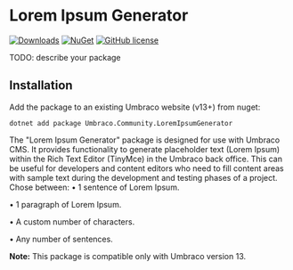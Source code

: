 # Lorem Ipsum Generator 

[![Downloads](https://img.shields.io/nuget/dt/Umbraco.Community.LoremIpsumGenerator?color=cc9900)](https://www.nuget.org/packages/Umbraco.Community.LoremIpsumGenerator/)
[![NuGet](https://img.shields.io/nuget/vpre/Umbraco.Community.LoremIpsumGenerator?color=0273B3)](https://www.nuget.org/packages/Umbraco.Community.LoremIpsumGenerator)
[![GitHub license](https://img.shields.io/github/license/georgebid/umbraco-lorem-ipsum-generator?color=8AB803)](../LICENSE)

TODO: describe your package

<!--
Including screenshots is a really good idea! 

If you put images into /docs/screenshots, then you would reference them in this readme as, for example:

<img alt="..." src="https://github.com/georgebid/umbraco-lorem-ipsum-generator/blob/develop/docs/screenshots/screenshot.png">
-->

## Installation

Add the package to an existing Umbraco website (v13+) from nuget:

`dotnet add package Umbraco.Community.LoremIpsumGenerator`

The "Lorem Ipsum Generator" package is designed for use with Umbraco CMS. It provides functionality to generate placeholder text (Lorem Ipsum) within the Rich Text Editor (TinyMce) in the Umbraco back office. This can be useful for developers and content editors who need to fill content areas with sample text during the development and testing phases of a project.
Chose between:
•	1 sentence of Lorem Ipsum.

•	1 paragraph of Lorem Ipsum.

•	A custom number of characters.

•	Any number of sentences.

**Note:** This package is compatible only with Umbraco version 13.
